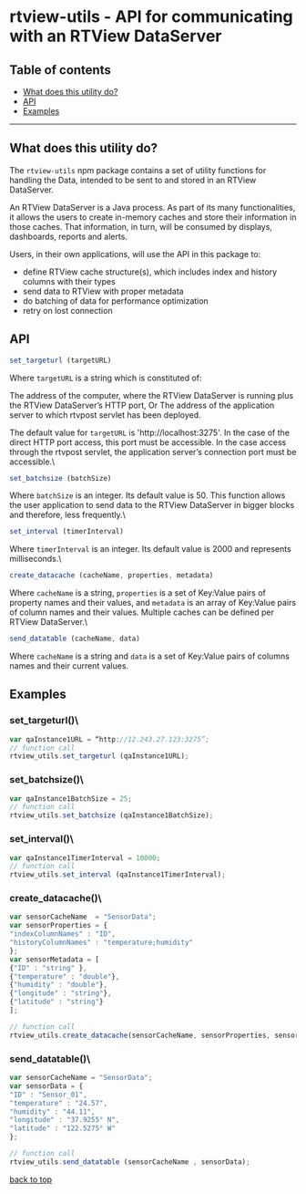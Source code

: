 
# rtview-utils - API for communicating with an RTView DataServer


## Table of contents

- [What does this utility do?](#what-does-this-utility-do?)
- [API](#api)
- [Examples](#examples)


---


## What does this utility do?


The `rtview-utils` npm package contains a set of utility functions for handling the Data, intended to be sent to and stored in an RTView DataServer.

An RTView DataServer is a Java process. As part of its many functionalities, it allows the users to create in-memory caches and store their information in those caches. That information, in turn, will be consumed by displays, dashboards, reports and alerts.

Users, in their own applications, will use the API in this package to:

- define RTView cache structure(s), which includes index and history columns with their types
- send data to RTView with proper metadata 
- do batching of data for performance optimization
- retry on lost connection


## API

```js
set_targeturl (targetURL) 
```

Where `targetURL` is a string which is constituted of: 

The address of the computer, where the RTView DataServer is running plus the RTView DataServer’s HTTP port,
Or
The address of the application server to which rtvpost servlet has been deployed.

The default value for `targetURL` is 'http://localhost:3275'.
In the case of the direct HTTP port access, this port must be accessible.
In the case access through the rtvpost servlet, the application server’s connection port must be accessible.\


```js
set_batchsize (batchSize) 
```

Where `batchSize` is an integer.
Its default value is 50.
This function allows the user application to send data to the RTView DataServer in bigger blocks and therefore, less frequently.\



```js
set_interval (timerInterval)  
```

Where `timerInterval` is an integer.
Its default value is 2000 and represents milliseconds.\


```js
create_datacache (cacheName, properties, metadata) 
```

Where `cacheName` is a string, `properties` is a set of Key:Value pairs of property names and their values, and `metadata` is an
array of Key:Value pairs of column names and their values. Multiple caches can be defined per RTView DataServer.\


```js
send_datatable (cacheName, data) 
```

Where `cacheName` is a string and `data` is a set of Key:Value pairs of columns names and their current values.


## Examples

### set_targeturl()\

```js
var qaInstance1URL = “http://12.243.27.123:3275”;
// function call
rtview_utils.set_targeturl (qaInstance1URL);
```

### set_batchsize()\

```js
var qaInstance1BatchSize = 25;
// function call
rtview_utils.set_batchsize (qaInstance1BatchSize);
```

### set_interval()\

```js
var qaInstance1TimerInterval = 10000;
// function call  
rtview_utils.set_interval (qaInstance1TimerInterval);
```

### create_datacache()\

```js
var sensorCacheName  = "SensorData";
var sensorProperties = {
"indexColumnNames" : "ID",
"historyColumnNames" : "temperature;humidity"
};
var sensorMetadata = [ 
{"ID" : "string" },
{"temperature" : "double"},
{"humidity" : "double"},
{"longitude" : "string"},
{"latitude" : "string"} 
];

// function call
rtview_utils.create_datacache(sensorCacheName, sensorProperties, sensorMetadata);
```

### send_datatable()\

```js
var sensorCacheName = "SensorData";
var sensorData = {
"ID" : "Sensor_01",
"temperature" : "24.57",
"humidity" : "44.11",
"longitude" : "37.9255° N",
"latitude" : "122.5275° W"
};

// function call
rtview_utils.send_datatable (sensorCacheName , sensorData);
```



[back to top](#table-of-contents)
